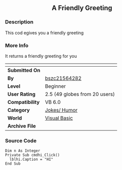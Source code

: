 ﻿<div align="center">

## A Friendly Greeting


</div>

### Description

This cod egives you a friendly greeting
 
### More Info
 
It returns a friendly greeting for you


<span>             |<span>
---                |---
**Submitted On**   |
**By**             |[bszc21564282](https://github.com/Planet-Source-Code/PSCIndex/blob/master/ByAuthor/bszc21564282.md)
**Level**          |Beginner
**User Rating**    |2.5 (49 globes from 20 users)
**Compatibility**  |VB 6\.0
**Category**       |[Jokes/ Humor](https://github.com/Planet-Source-Code/PSCIndex/blob/master/ByCategory/jokes-humor__1-40.md)
**World**          |[Visual Basic](https://github.com/Planet-Source-Code/PSCIndex/blob/master/ByWorld/visual-basic.md)
**Archive File**   |[](https://github.com/Planet-Source-Code/bszc21564282-a-friendly-greeting__1-23040/archive/master.zip)





### Source Code

```
Dim n As Integer
Private Sub cmdhi_Click()
  lblhi.Caption = "HI"
End Sub
```

